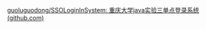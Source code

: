 [guoluguodong/SSOLoginInSystem: 重庆大学java实验三单点登录系统 (github.com)](https://github.com/guoluguodong/SSOLoginInSystem)